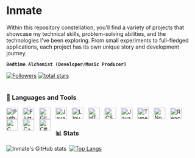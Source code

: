 # Inmate

Within this repository constellation, you'll find a variety of projects that showcase my technical skills, problem-solving abilities, and the technologies I've been exploring. From small experiments to full-fledged applications, each project has its own unique story and development journey.

**`Bedtime Alchemist (Developer/Music Producer)`**

<p align="left">
  <a href="https://github.com/inmate1831?tab=followers">
    <img alt="Followers" title="Follow me on Github" src="https://custom-icon-badges.demolab.com/github/followers/inmate1831?color=f9744b&labelColor=0b0b0b&style=for-the-badge&logo=person-add&label=Follow&logoColor=white"/></a>
  <a href="https://github.com/inmate1831?tab=repositories&sort=stargazers">
    <img alt="total stars" title="Total stars on GitHub" src="https://custom-icon-badges.demolab.com/github/stars/inmate1831?color=d6c4b0&style=for-the-badge&labelColor=0b0b0b&logo=star&logoColor=white"/></a>
</p>

#

### 🧰 Languages and Tools
         
<img align="left" alt="Python" width="30px" style="padding-right:10px;" src="https://cdn.jsdelivr.net/gh/devicons/devicon/icons/python/python-plain.svg" />
<img align="left" alt="Flutter" width="30px" style="padding-right:10px;" src="https://cdn.jsdelivr.net/gh/devicons/devicon@latest/icons/flutter/flutter-original.svg" />
<img align="left" alt="Git" width="30px" style="padding-right:10px;" src="https://cdn.jsdelivr.net/gh/devicons/devicon/icons/git/git-original.svg" />
<img align="left" alt="Java" width="30px" style="padding-right:10px;" src="https://cdn.jsdelivr.net/gh/devicons/devicon/icons/java/java-original.svg"/>
<img align="left" alt="Linux" width="30px" style="padding-right:10px;" src="https://cdn.jsdelivr.net/gh/devicons/devicon/icons/linux/linux-original.svg" />
<img align="left" alt="HTML" width="30px" style="padding-right:10px;" src="https://cdn.jsdelivr.net/gh/devicons/devicon/icons/html5/html5-plain.svg" />
<img align="left" alt="CSS" width="30px" style="padding-right:10px;" src="https://cdn.jsdelivr.net/gh/devicons/devicon/icons/css3/css3-plain.svg" />
<img align="left" alt="JavaScript" width="30px" style="padding-right:10px;" src="https://cdn.jsdelivr.net/gh/devicons/devicon/icons/javascript/javascript-plain.svg" />
<img align="left" alt="TypeScript" width="30px" style="padding-right:10px;" src="https://cdn.jsdelivr.net/gh/devicons/devicon@latest/icons/typescript/typescript-original.svg" />
<img align="left" alt="NodeJS" width="30px" style="padding-right:10px;" src="https://cdn.jsdelivr.net/gh/devicons/devicon/icons/nodejs/nodejs-original.svg" />
<img align="left" alt="React" width="30px" style="padding-right:10px;" src="https://cdn.jsdelivr.net/gh/devicons/devicon/icons/react/react-original.svg" />
<img align="left" alt="C" width="30px" style="padding-right:10px;" src="https://cdn.jsdelivr.net/gh/devicons/devicon@latest/icons/c/c-original.svg" />
<img align="left" alt="C++" width="30px" style="padding-right:10px;" src="https://cdn.jsdelivr.net/gh/devicons/devicon@latest/icons/cplusplus/cplusplus-original.svg" />
<img align="left" alt="C#" width="30px" style="padding-right:10px;" src="https://cdn.jsdelivr.net/gh/devicons/devicon@latest/icons/csharp/csharp-original.svg" />
<br />

#

### 📊 Stats

![Inmate's GitHub stats](https://github-readme-stats.vercel.app/api?username=inmate1831&show_icons=true&theme=calm&bg_color=00000000&border_color=e06843)
![]()
[![Top Langs](https://github-readme-stats.vercel.app/api/top-langs/?username=inmate1831)](https://github.com/anuraghazra/github-readme-stats)

#

